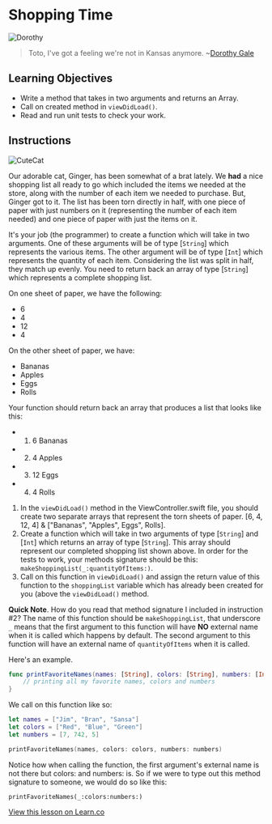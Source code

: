 # Shopping Time

![Dorothy](http://i.imgur.com/nqYVp1j.png?1)

> Toto, I've got a feeling we're not in Kansas anymore. ~[Dorothy Gale](https://en.wikipedia.org/wiki/Dorothy_Gale)

## Learning Objectives

* Write a method that takes in two arguments and returns an Array.
* Call on created method in `viewDidLoad()`.
* Read and run unit tests to check your work.


## Instructions

![CuteCat](https://media.giphy.com/media/GCylx7eCsdpoQ/giphy.gif)

Our adorable cat, Ginger, has been somewhat of a brat lately. We **had** a nice shopping list all ready to go which included the items we needed at the store, along with the number of each item we needed to purchase. But, Ginger got to it. The list has been torn directly in half, with one piece of paper with just numbers on it (representing the number of each item needed) and one piece of paper with just the items on it.

It's your job (the programmer) to create a function which will take in two arguments. One of these arguments will be of type [`String`] which represents the various items. The other argument will be of type [`Int`] which represents the quantity of each item. Considering the list was split in half, they match up evenly. You need to return  back an array of type [`String`] which represents a complete shopping list.

On one sheet of paper, we have the following: 
* 6
* 4
* 12
* 4  
  
On the other sheet of paper, we have:
* Bananas
* Apples
* Eggs
* Rolls

Your function should return back an array that produces a list that looks like this:

* 1. 6 Bananas
* 2. 4 Apples
* 3. 12 Eggs
* 4. 4 Rolls


1. In the `viewDidLoad()` method in the ViewController.swift file, you should create two separate arrays that represent the torn sheets of paper. [6, 4, 12, 4] & ["Bananas", "Apples", Eggs", Rolls].
2. Create a function which will take in two arguments of type [`String`] and [`Int`] which returns an array of type [`String`]. This array should represent our completed shopping list shown above. In order for the tests to work, your methods signature should  be this: `makeShoppingList(_:quantityOfItems:)`.
3. Call on this function in `viewDidLoad()` and assign the return value of this function to the `shoppingList` variable which has already been created for you (above the `viewDidLoad()` method.



**Quick Note**. How do you read that method signature I included in instruction #2? The name of this function should be `makeShoppingList`, that underscore `_` means that the first argument to this function will have **NO** external name when it is called which happens by default. The second argument to this function will have an external name of `quantityOfItems` when it is called. 

Here's an example.

```swift
func printFavoriteNames(names: [String], colors: [String], numbers: [Int]) {
	// printing all my favorite names, colors and numbers
}
```

We call on this function like so:

```swift
let names = ["Jim", "Bran", "Sansa"]
let colors = ["Red", "Blue", "Green"]
let numbers = [7, 742, 5]

printFavoriteNames(names, colors: colors, numbers: numbers)
```

Notice how when calling the function, the first argument's external name is not there but colors: and numbers: is. So if we were to type out this method signature to someone, we would do so like this:

`printFavoriteNames(_:colors:numbers:)`



[View this lesson on Learn.co](https://learn.co/lessons/ArrayLab)
